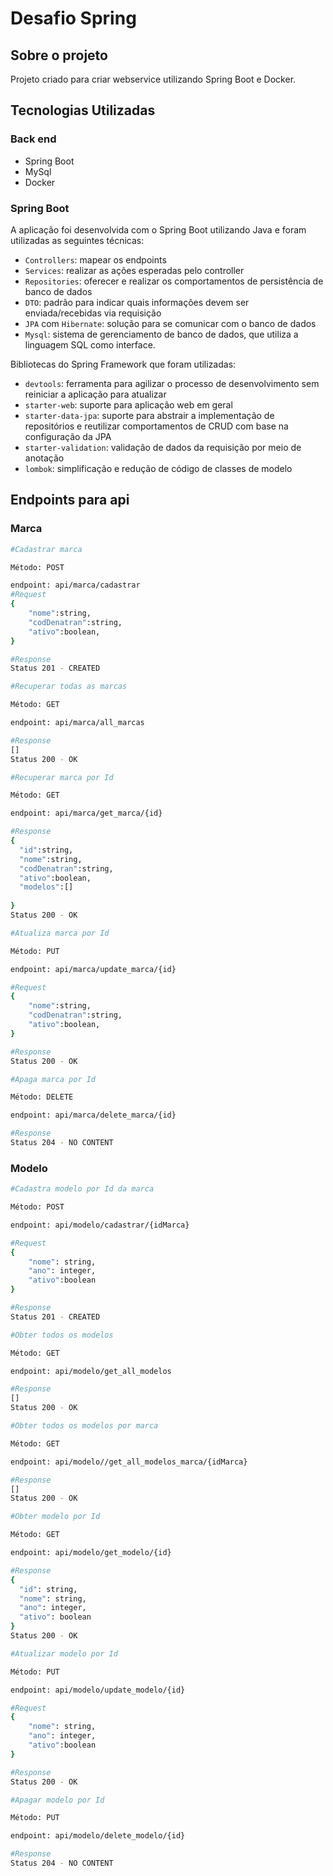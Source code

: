 # Desafio Spring

## Sobre o projeto

Projeto criado para criar webservice utilizando Spring Boot e Docker.

## Tecnologias Utilizadas

### Back end

- Spring Boot
- MySql
- Docker

### Spring Boot

A aplicação foi desenvolvida com o Spring Boot utilizando Java e foram utilizadas as seguintes técnicas:

- `Controllers`: mapear os endpoints
- `Services`: realizar as ações esperadas pelo controller
- `Repositories`: oferecer e realizar os comportamentos de persistência de banco de dados
- `DTO`: padrão para indicar quais informações devem ser enviada/recebidas via requisição
- `JPA` com `Hibernate`: solução para se comunicar com o banco de dados
- `Mysql`:  sistema de gerenciamento de banco de dados, que utiliza a linguagem SQL como interface.

Bibliotecas do Spring Framework que foram utilizadas:

- `devtools`: ferramenta para agilizar o processo de desenvolvimento sem reiniciar a aplicação para atualizar
- `starter-web`: suporte para aplicação web em geral
- `starter-data-jpa`: suporte para abstrair a implementação de repositórios e reutilizar comportamentos de CRUD com base
  na configuração da JPA
- `starter-validation`: validação de dados da requisição por meio de anotação
- `lombok`: simplificação e redução de código de classes de modelo

## Endpoints para api

### Marca

```bash
#Cadastrar marca

Método: POST

endpoint: api/marca/cadastrar
#Request
{
    "nome":string,
    "codDenatran":string,
    "ativo":boolean,
}

#Response
Status 201 - CREATED
```

```bash
#Recuperar todas as marcas

Método: GET

endpoint: api/marca/all_marcas

#Response
[]
Status 200 - OK
```

```bash
#Recuperar marca por Id

Método: GET

endpoint: api/marca/get_marca/{id}

#Response
{
  "id":string,
  "nome":string,
  "codDenatran":string,
  "ativo":boolean,
  "modelos":[]
  
}
Status 200 - OK
```

```bash
#Atualiza marca por Id

Método: PUT

endpoint: api/marca/update_marca/{id}

#Request
{
    "nome":string,
    "codDenatran":string,
    "ativo":boolean,
}

#Response
Status 200 - OK
```

```bash
#Apaga marca por Id

Método: DELETE

endpoint: api/marca/delete_marca/{id}

#Response
Status 204 - NO CONTENT
```

### Modelo

```bash
#Cadastra modelo por Id da marca

Método: POST

endpoint: api/modelo/cadastrar/{idMarca}

#Request
{
    "nome": string,
    "ano": integer,
    "ativo":boolean
}

#Response
Status 201 - CREATED
```

```bash
#Obter todos os modelos

Método: GET

endpoint: api/modelo/get_all_modelos

#Response
[]
Status 200 - OK
```

```bash
#Obter todos os modelos por marca

Método: GET

endpoint: api/modelo//get_all_modelos_marca/{idMarca}

#Response
[]
Status 200 - OK
```

```bash
#Obter modelo por Id

Método: GET

endpoint: api/modelo/get_modelo/{id}

#Response
{
  "id": string,
  "nome": string,
  "ano": integer,
  "ativo": boolean
}
Status 200 - OK
```

```bash
#Atualizar modelo por Id

Método: PUT

endpoint: api/modelo/update_modelo/{id}

#Request
{
    "nome": string,
    "ano": integer,
    "ativo":boolean
}

#Response
Status 200 - OK
```

```bash
#Apagar modelo por Id

Método: PUT

endpoint: api/modelo/delete_modelo/{id}

#Response
Status 204 - NO CONTENT
```